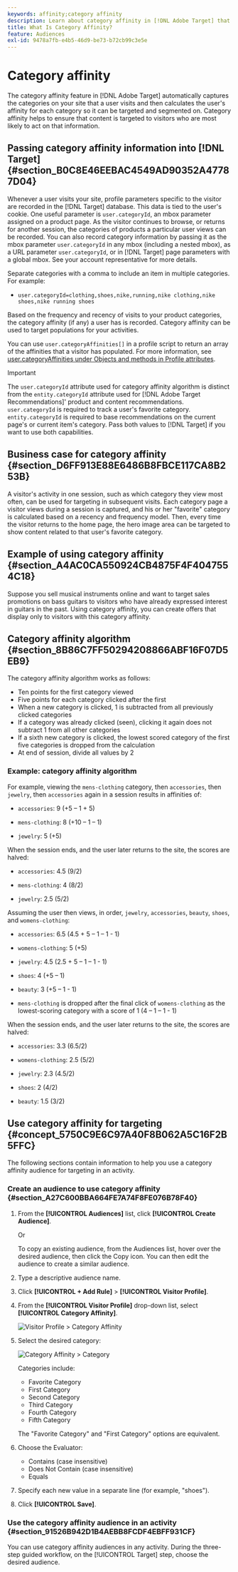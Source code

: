 ```yaml
---
keywords: affinity;category affinity
description: Learn about category affinity in [!DNL Adobe Target] that automatically captures categories a user visits and then calculates the user's affinity for the category so it can be targeted and segmented on.
title: What Is Category Affinity?
feature: Audiences
exl-id: 9478a7fb-e4b5-46d9-be73-b72cb99c3e5e
---
```

# Category affinity

The category affinity feature in [!DNL Adobe Target] automatically captures the categories on your site that a user visits and then calculates the user's affinity for each category so it can be targeted and segmented on. Category affinity helps to ensure that content is targeted to visitors who are most likely to act on that information.

## Passing category affinity information into [!DNL Target] {#section_B0C8E46EEBAC4549AD90352A47787D04}

Whenever a user visits your site, profile parameters specific to the visitor are recorded in the [!DNL Target] database. This data is tied to the user's cookie. One useful parameter is `user.categoryId`, an mbox parameter assigned on a product page. As the visitor continues to browse, or returns for another session, the categories of products a particular user views can be recorded. You can also record category information by passing it as the mbox parameter `user.categoryId` in any mbox (including a nested mbox), as a URL parameter `user.categoryId`, or in [!DNL Target] page parameters with a global mbox. See your account representative for more details.

Separate categories with a comma to include an item in multiple categories. For example:

* `user.categoryId=clothing,shoes,nike,running,nike clothing,nike shoes,nike running shoes`

Based on the frequency and recency of visits to your product categories, the category affinity (if any) a user has is recorded. Category affinity can be used to target populations for your activities.

You can use `user.categoryAffinities[]` in a profile script to return an array of the affinities that a visitor has populated. For more information, see [user.categoryAffinities under Objects and methods in Profile attributes](/help/c-target/c-visitor-profile/profile-parameters.md#objects).

>[!IMPORTANT]
>
>The `user.categoryId` attribute used for category affinity algorithm is distinct from the `entity.categoryId` attribute used for [!DNL Adobe Target Recommendations]' product and content recommendations. `user.categoryId` is required to track a user's favorite category. `entity.categoryId` is required to base recommendations on the current page's or current item's category. Pass both values to [!DNL Target] if you want to use both capabilities.

## Business case for category affinity {#section_D6FF913E88E6486B8FBCE117CA8B253B}

A visitor's activity in one session, such as which category they view most often, can be used for targeting in subsequent visits. Each category page a visitor views during a session is captured, and his or her "favorite" category is calculated based on a recency and frequency model. Then, every time the visitor returns to the home page, the hero image area can be targeted to show content related to that user's favorite category.

## Example of using category affinity {#section_A4AC0CA550924CB4875F4F4047554C18}

Suppose you sell musical instruments online and want to target sales promotions on bass guitars to visitors who have already expressed interest in guitars in the past. Using category affinity, you can create offers that display only to visitors with this category affinity.

## Category affinity algorithm {#section_8B86C7FF50294208866ABF16F07D5EB9}

The category affinity algorithm works as follows:

* Ten points for the first category viewed
* Five points for each category clicked after the first
* When a new category is clicked, 1 is subtracted from all previously clicked categories
* If a category was already clicked (seen), clicking it again does not subtract 1 from all other categories
* If a sixth new category is clicked, the lowest scored category of the first five categories is dropped from the calculation
* At end of session, divide all values by 2

### Example: category affinity algorithm

For example, viewing the `mens-clothing` category, then `accessories`, then `jewelry`, then `accessories` again in a session results in affinities of:

* `accessories`: 9 (+5 – 1 + 5)

* `mens-clothing`: 8 (+10 – 1 – 1)

* `jewelry`: 5 (+5)

When the session ends, and the user later returns to the site, the scores are halved:

* `accessories`: 4.5 (9/2)

* `mens-clothing`: 4 (8/2)

* `jewelry`: 2.5 (5/2)

Assuming the user then views, in order, `jewelry`, `accessories`, `beauty`, `shoes`, and `womens-clothing`:

* `accessories`: 6.5 (4.5 + 5 – 1 – 1 - 1)

* `womens-clothing`: 5 (+5)

* `jewelry`: 4.5 (2.5 + 5 – 1 – 1 - 1)

* `shoes`: 4 (+5 – 1)

* `beauty`: 3 (+5 – 1 - 1)

* `mens-clothing` is dropped after the final click of `womens-clothing` as the lowest-scoring category with a score of 1 (4 – 1 – 1 - 1)

When the session ends, and the user later returns to the site, the scores are halved:

* `accessories`: 3.3 (6.5/2)

* `womens-clothing`: 2.5 (5/2)

* `jewelry`: 2.3 (4.5/2)

* `shoes`: 2 (4/2)

* `beauty`: 1.5 (3/2)

## Use category affinity for targeting {#concept_5750C9E6C97A40F8B062A5C16F2B5FFC}

The following sections contain information to help you use a category affinity audience for targeting in an activity. 

### Create an audience to use category affinity {#section_A27C600BBA664FE7A74F8FE076B78F40}

1. From the **[!UICONTROL Audiences]** list, click **[!UICONTROL Create Audience]**.

   Or

   To copy an existing audience, from the Audiences list, hover over the desired audience, then click the Copy icon. You can then edit the audience to create a similar audience. 

1. Type a descriptive audience name. 
1. Click **[!UICONTROL + Add Rule]** > **[!UICONTROL Visitor Profile]**. 
1. From the **[!UICONTROL Visitor Profile]** drop-down list, select **[!UICONTROL Category Affinity]**.

   ![Visitor Profile > Category Affinity](assets/affinity.png)

1. Select the desired category:

    ![Category Affinity > Category](
        assets/affinity-category.png)

    Categories include:

    * Favorite Category
    * First Category
    * Second Category
    * Third Category
    * Fourth Category
    * Fifth Category

    The "Favorite Category" and "First Category" options are equivalent.

1. Choose the Evaluator:

    * Contains (case insensitive) 
    * Does Not Contain (case insensitive) 
    * Equals

1. Specify each new value in a separate line (for example, "shoes"). 
1. Click **[!UICONTROL Save]**.

### Use the category affinity audience in an activity {#section_91526B942D1B4AEBB8FCDF4EBFF931CF}

You can use category affinity audiences in any activity. During the three-step guided workflow, on the [!UICONTROL Target] step, choose the desired audience.
